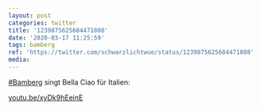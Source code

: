 ```yaml
---
layout: post
categories: twitter
title: '1239875625684471808'
date: '2020-03-17 11:25:59'
tags: bamberg
ref: 'https://twitter.com/schwarzlichtwue/status/1239875625684471808'
media:
---
```

[#Bamberg](/t/bamberg) singt Bella Ciao für Italien:

[youtu.be/xyDk9hEeinE](https://youtu.be/xyDk9hEeinE) 